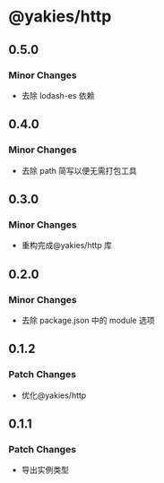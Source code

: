 # @yakies/http

## 0.5.0

### Minor Changes

- 去除 lodash-es 依赖

## 0.4.0

### Minor Changes

- 去除 path 简写以便无需打包工具

## 0.3.0

### Minor Changes

- 重构完成@yakies/http 库

## 0.2.0

### Minor Changes

- 去除 package.json 中的 module 选项

## 0.1.2

### Patch Changes

- 优化@yakies/http

## 0.1.1

### Patch Changes

- 导出实例类型
